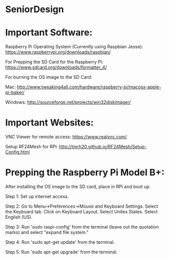 # SeniorDesign


# Important Software:

Raspberry Pi Operating System (Currently using Raspbian Jesse):
https://www.raspberrypi.org/downloads/raspbian/

For Prepping the SD Card for the Raspberry Pi:
https://www.sdcard.org/downloads/formatter_4/

For burning the OS image to the SD Card:

Mac:
http://www.tweaking4all.com/hardware/raspberry-pi/macosx-apple-pi-baker/

Windows:
http://sourceforge.net/projects/win32diskimager/


# Important Websites:


VNC Viewer for remote access:
https://www.realvnc.com/

Setup RF24Mesh for RPi:
http://tmrh20.github.io/RF24Mesh/Setup-Config.html

# Prepping the Raspberry Pi Model B+:

After installing the OS image to the SD card, place in RPi and boot up.

Step 1: Set up internet access.

Step 2: Go to Menu->Preferences->Mouse and Keyboard Settings.  Select the Keyboard tab.  Click on Keyboard Layout.  Select Unites States.  Select English (US).

Step 3: Run 'sudo raspi-config' from the terminal (leave out the quotation marks) and select "expand file system."

Step 4: Run 'sudo apt-get update' from the terminal.

Step 5: Run 'sudo apt-get upgrade' from the terminal.
